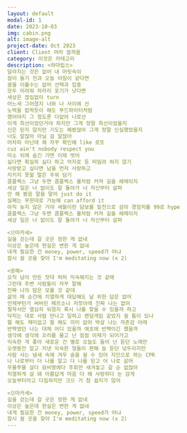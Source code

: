 ```yaml
---
layout: default
modal-id: 1
date: 2023-10-03
img: cabin.png
alt: image-alt
project-date: Oct 2023
client: Client 머라 쓸까욤
category: 이것은 카테고리
description: <하마립스>
달라지는 것은 없어 내 머릿속이
잠이 들기 전과 오늘 아침이 같다면
꿈을 이룰수는 없어 선택과 집중
모두 어려워 차라리 포기가 낫다면
세상은 끊임없이 turn
어느새 그어졌지 너와 나 사이에 선
노력을 밥먹듯이 해도 푸드파이터처럼
했어야지 그 정도론 다없어 나로선
이게 최선이었던거야 하지만 그게 정말 최선이었을지
신은 믿지 않지만 기도는 해봤잖아 그게 정말 신실했었을지
너도 알잖아 아닐 걸 알잖아
어차피 아닌데 왜 자꾸 확인해 like 로또
cuz ain't nobody respect you
미소 뒤에 숨긴 가면 이제 벗어
싫다면 확실히 싫다 하고 억지로 등 떠밀려 하지 않기
사랑받고 싶다면 남을 먼저 사랑하고
지키지 못할 말은 주워 담기
콤플렉스 그냥 두면 콤플렉스 몰처럼 커져 길을 헤매이지
세상 일은 너 없이도 잘 돌아가 너 자신부터 살펴
안 해 봤음 말을 말어 just do it
실패는 무한대로 가능해 can afford it
아직 늦지 않은 거야 세월이란 담보를 밑천으로 삼아 경험치를 99로 hype
콤플렉스 그냥 두면 콤플렉스 몰처럼 커져 길을 헤매이지
세상 일은 너 없이도 잘 돌아가 너 자신부터 살펴

<으마카세>
길을 걷는데 갈 곳은 정한 게 없네
이상은 높은데 현실은 변한 게 없네
내게 필요한 건 money, power, speed가 아냐
잠시 쉴 곳을 찾아 I'm meditating now (x 2)

<쏭해>
오직 남이 만든 잣대 허허 익숙해지는 것 같애
그런데 주변 사람들이 자꾸 말해
진짜 나의 맘은 모를 것 같대
삶의 매 순간에 치열하게 대답해도 날 위한 답은 없어
언제부턴가 써버린 페르소나 저쪼아래 진짜 나는 없어
철학서만 열심히 뒤졌지 혹시 나를 찾을 수 있을까 하고
닥치는 대로 사람 만나고 일하고 랜덤게임 같았지 쉴 틈이 있나
뭘 해도 재미없고 뭘 해도 의미 없어 박살 나는 자존감 아래
반짝였던 나는 대체 어디 있을까 애초에 반짝이긴 했을까
생각에 생각에 꼬리를 물고 난 점점 아재가 되어가고
익숙한 게 좋아 새로운 건 별로 오늘도 들어 난 듣던 노래만
오랫동안 알고 지낸 익숙한 형들이 편해 늘 듣던 넋두리지만
사람 사는 냄새 속에 겨우 숨을 쉴 수 있어 지인으로 하는 CPR
나 나로부터 더 나를 알고 다 나를 믿고 어 나로 살어
우물쭈물 살다 묘비명에다 후회만 새겨놓고 갈 순 없잖아
치열하게 살 돼 아름답게 마음 다 해 사랑하다 눈 감게
오늘부터라고 다짐하지만 크으 거 참 쉽지가 않어

<으마카세>
길을 걷는데 갈 곳은 정한 게 없네
이상은 높은데 현실은 변한 게 없네
내게 필요한 건 money, power, speed가 아냐
잠시 쉴 곳을 찾아 I'm meditating now (x 2)
---
```

